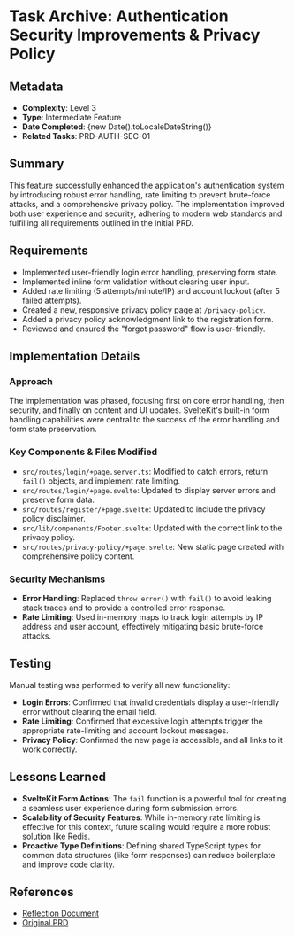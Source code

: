 # Task Archive: Authentication Security Improvements & Privacy Policy

## Metadata
- **Complexity**: Level 3
- **Type**: Intermediate Feature
- **Date Completed**: {new Date().toLocaleDateString()}
- **Related Tasks**: PRD-AUTH-SEC-01

## Summary
This feature successfully enhanced the application's authentication system by introducing robust error handling, rate limiting to prevent brute-force attacks, and a comprehensive privacy policy. The implementation improved both user experience and security, adhering to modern web standards and fulfilling all requirements outlined in the initial PRD.

## Requirements
- Implemented user-friendly login error handling, preserving form state.
- Implemented inline form validation without clearing user input.
- Added rate limiting (5 attempts/minute/IP) and account lockout (after 5 failed attempts).
- Created a new, responsive privacy policy page at `/privacy-policy`.
- Added a privacy policy acknowledgment link to the registration form.
- Reviewed and ensured the "forgot password" flow is user-friendly.

## Implementation Details
### Approach
The implementation was phased, focusing first on core error handling, then security, and finally on content and UI updates. SvelteKit's built-in form handling capabilities were central to the success of the error handling and form state preservation.

### Key Components & Files Modified
- `src/routes/login/+page.server.ts`: Modified to catch errors, return `fail()` objects, and implement rate limiting.
- `src/routes/login/+page.svelte`: Updated to display server errors and preserve form data.
- `src/routes/register/+page.svelte`: Updated to include the privacy policy disclaimer.
- `src/lib/components/Footer.svelte`: Updated with the correct link to the privacy policy.
- `src/routes/privacy-policy/+page.svelte`: New static page created with comprehensive policy content.

### Security Mechanisms
- **Error Handling**: Replaced `throw error()` with `fail()` to avoid leaking stack traces and to provide a controlled error response.
- **Rate Limiting**: Used in-memory maps to track login attempts by IP address and user account, effectively mitigating basic brute-force attacks.

## Testing
Manual testing was performed to verify all new functionality:
- **Login Errors**: Confirmed that invalid credentials display a user-friendly error without clearing the email field.
- **Rate Limiting**: Confirmed that excessive login attempts trigger the appropriate rate-limiting and account lockout messages.
- **Privacy Policy**: Confirmed the new page is accessible, and all links to it work correctly.

## Lessons Learned
- **SvelteKit Form Actions**: The `fail` function is a powerful tool for creating a seamless user experience during form submission errors.
- **Scalability of Security Features**: While in-memory rate limiting is effective for this context, future scaling would require a more robust solution like Redis.
- **Proactive Type Definitions**: Defining shared TypeScript types for common data structures (like form responses) can reduce boilerplate and improve code clarity.

## References
- [Reflection Document](mdc:memory-bank/reflection/reflection-auth-security.md)
- [Original PRD](mdc:tasks/prd-authentication-security-improvements.md) 